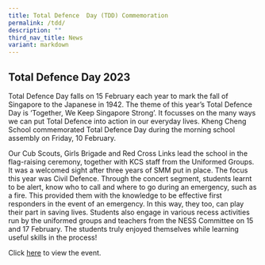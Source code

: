 ```yaml
---
title: Total Defence  Day (TDD) Commemoration
permalink: /tdd/
description: ""
third_nav_title: News
variant: markdown
---
```

## Total Defence Day 2023 

Total Defence Day falls on 15 February each year to mark the fall of Singapore to the Japanese in 1942. The theme of this year’s Total Defence Day is ‘Together, We Keep Singapore Strong’. It focusses on the many ways we can put Total Defence into action in our everyday lives. Kheng Cheng School commemorated Total Defence Day during the morning school assembly on Friday, 10 February.  
  
Our Cub Scouts, Girls Brigade and Red Cross Links lead the school in the flag-raising ceremony, together with KCS staff from the Uniformed Groups. It was a welcomed sight after three years of SMM put in place. The focus this year was Civil Defence. Through the concert segment, students learnt to be alert, know who to call and where to go during an emergency, such as a fire. This provided them with the knowledge to be effective first responders in the event of an emergency. In this way, they too, can play their part in saving lives. Students also engage in various recess activities run by the uniformed groups and teachers from the NESS Committee on 15 and 17 February. The students truly enjoyed themselves while learning useful skills in the process!

Click [here](https://heyzine.com/flip-book/b146aafcb9.html) to view the event.